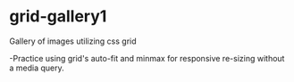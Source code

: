 # grid-gallery1
Gallery of images utilizing css grid

-Practice using grid's auto-fit and minmax for responsive re-sizing without a media query.
